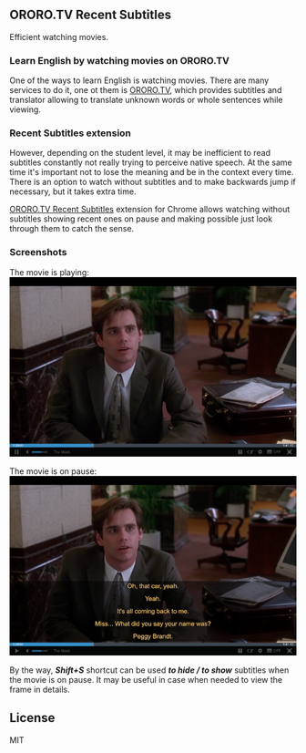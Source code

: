## ORORO.TV Recent Subtitles

Efficient watching movies.

### Learn English by watching movies on ORORO.TV

One of the ways to learn English is watching movies. There are many services to do it,
one ot them is [ORORO.TV](https://ororo.tv/ref/1530022), which provides subtitles and
translator allowing to translate unknown words or whole sentences while viewing.

### Recent Subtitles extension

However, depending on the student level, it may be inefficient to read subtitles constantly
not really trying to perceive native speech. At the same time it's important not to lose
the meaning and be in the context every time. There is an option to watch without subtitles
and to make backwards jump if necessary, but it takes extra time.

[ORORO.TV Recent Subtitles](https://chrome.google.com/webstore/detail/ororotv-recent-subtitles/aebfghlgckigccknbckmejjnlaloeeei?hl=en)
extension for Chrome allows watching without subtitles showing recent ones on pause
and making possible just look through them to catch the sense.

### Screenshots

The movie is playing:
![Playing](docs/assets/images/playing.png)

The movie is on pause:
![Pause](docs/assets/images/pause.png)

By the way, **_Shift+S_** shortcut can be used **_to hide / to show_** subtitles when the movie is on pause.
It may be useful in case when needed to view the frame in details.

## License

MIT
